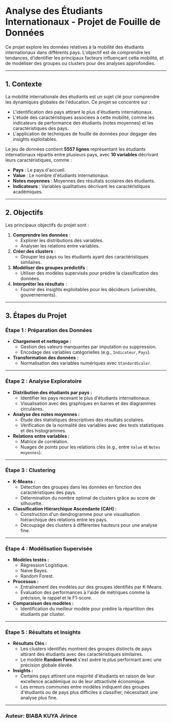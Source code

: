 # **Analyse des Étudiants Internationaux - Projet de Fouille de Données**

Ce projet explore les données relatives à la mobilité des étudiants internationaux dans différents pays. L'objectif est de comprendre les tendances, d'identifier les principaux facteurs influençant cette mobilité, et de modéliser des groupes ou clusters pour des analyses approfondies.

---

## **1. Contexte**

La mobilité internationale des étudiants est un sujet clé pour comprendre les dynamiques globales de l'éducation. Ce projet se concentre sur :
- L'identification des pays attirant le plus d'étudiants internationaux.
- L'étude des caractéristiques associées à cette mobilité, comme les indicateurs de performance des étudiants (notes moyennes) et les caractéristiques des pays.
- L'application de techniques de fouille de données pour dégager des insights exploitables.

Le jeu de données contient **5557 lignes** représentant les étudiants internationaux répartis entre plusieurs pays, avec **10 variables** décrivant leurs caractéristiques, comme :
- **Pays** : Le pays d'accueil.
- **Value** : Le nombre d'étudiants internationaux.
- **Notes moyennes** : Moyennes des résultats scolaires des étudiants.
- **Indicateurs** : Variables qualitatives décrivant les caractéristiques académiques.

---

## **2. Objectifs**

Les principaux objectifs du projet sont :
1. **Comprendre les données** :
   - Explorer les distributions des variables.
   - Analyser les relations entre variables.
2. **Créer des clusters** :
   - Grouper les pays ou les étudiants ayant des caractéristiques similaires.
3. **Modéliser des groupes prédictifs** :
   - Utiliser des modèles supervisés pour prédire la classification des données.
4. **Interpréter les résultats** :
   - Fournir des insights exploitables pour les décideurs (universités, gouvernements).

---

## **3. Étapes du Projet**

### **Étape 1 : Préparation des Données**
- **Chargement et nettoyage :**
  - Gestion des valeurs manquantes par imputation ou suppression.
  - Encodage des variables catégorielles (e.g., `Indicateur`, `Pays`).
- **Transformation des données :**
  - Normalisation des variables numériques avec `StandardScaler`.

---

### **Étape 2 : Analyse Exploratoire**
- **Distribution des étudiants par pays :**
  - Identifier les pays recevant le plus d'étudiants internationaux.
  - Visualisation avec des graphiques en barres et des diagrammes circulaires.
- **Analyse des notes moyennes :**
  - Étude des statistiques descriptives des résultats scolaires.
  - Vérification de la normalité des variables avec des tests statistiques et des histogrammes.
- **Relations entre variables :**
  - Matrice de corrélation.
  - Nuages de points pour les relations clés (e.g., entre `Value` et `Notes moyennes`).

---

### **Étape 3 : Clustering**
- **K-Means :**
  - Détection des groupes dans les données en fonction des caractéristiques des pays.
  - Détermination du nombre optimal de clusters grâce au score de silhouette.
- **Classification Hiérarchique Ascendante (CAH) :**
  - Construction d'un dendrogramme pour une visualisation hiérarchique des relations entre les pays.
  - Découpage des clusters à différentes hauteurs pour une analyse fine.

---

### **Étape 4 : Modélisation Supervisée**
- **Modèles testés :**
  - Régression Logistique.
  - Naive Bayes.
  - Random Forest.
- **Processus :**
  - Entraînement des modèles sur des groupes identifiés par K-Means.
  - Évaluation des performances à l'aide de métriques comme la précision, le rappel et le F1-score.
- **Comparaison des modèles :**
  - Identification du meilleur modèle pour prédire la répartition des étudiants par cluster.

---

### **Étape 5 : Résultats et Insights**
- **Résultats Clés :**
  - Les clusters identifiés montrent des groupes distincts de pays attirant des étudiants avec des caractéristiques similaires.
  - Le modèle **Random Forest** s'est avéré le plus performant avec une précision globale élevée.
- **Insights :**
  - Certains pays attirent une majorité d'étudiants en raison de leur excellence académique ou de leur attractivité économique.
  - Les erreurs communes entre modèles indiquent des groupes d'étudiants ou de pays plus difficiles à classifier, nécessitant une analyse plus fine.


---

### **Auteur: BIABA KUYA Jirince**
